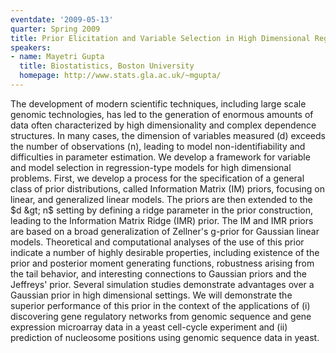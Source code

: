 ```yaml
---
eventdate: '2009-05-13'
quarter: Spring 2009
title: Prior Elicitation and Variable Selection in High Dimensional Regression Models
speakers:
- name: Mayetri Gupta
  title: Biostatistics, Boston University
  homepage: http://www.stats.gla.ac.uk/~mgupta/
---
```

The development of modern scientific techniques, including large scale genomic technologies, has led to the generation of enormous amounts of data often characterized by high dimensionality and complex dependence structures. In many cases, the dimension of variables measured (d) exceeds the number of observations (n), leading to model non-identifiability and difficulties in parameter estimation. We develop a framework for variable and model selection in regression-type models for high dimensional problems. First, we develop a process for the specification of a general class of prior distributions, called Information Matrix (IM) priors, focusing on linear, and generalized linear models. The priors are then extended to the $d &gt; n$ setting by defining a ridge parameter in the prior construction, leading to the Information Matrix Ridge (IMR) prior. The IM and IMR priors are based on a broad generalization of Zellner's g-prior for Gaussian linear models. Theoretical and computational analyses of the use of this prior indicate a number of highly desirable properties, including existence of the prior and posterior moment generating functions, robustness arising from the tail behavior, and interesting connections to Gaussian priors and the Jeffreys' prior. Several simulation studies demonstrate advantages over a Gaussian prior in high dimensional settings. We will demonstrate the superior performance of this prior in the context of the applications of (i) discovering gene regulatory networks from genomic sequence and gene expression microarray data in a yeast cell-cycle experiment and (ii) prediction of nucleosome positions using genomic sequence data in yeast.
